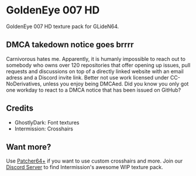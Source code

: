 # GoldenEye 007 HD

GoldenEye 007 HD texture pack for GLideN64.

## DMCA takedown notice goes brrrr

Carnivorous hates me. Apparently, it is humanly impossible to reach out to somebody who owns over 120 repositories that offer opening up issues, pull requests and discussions on top of a directly linked website with an email adress and a Discord invite link. Better not use work licensed under CC-NoDerivatives, unless you enjoy being DMCAed. Did you know you only got one workday to react to a DMCA notice that has been issued on GitHub?

## Credits

- GhostlyDark: Font textures
- Intermission: Crosshairs

## Want more?

Use [Patcher64+](https://github.com/Admentus64/Patcher64Plus-Tool) if you want to use custom crosshairs and more.
Join our [Discord Server](https://discord.gg/P22GGzz) to find Intermission's awesome WIP texture pack.
